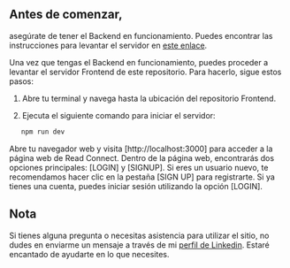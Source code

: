 ## Antes de comenzar, 

asegúrate de tener el Backend en funcionamiento. Puedes encontrar las instrucciones para levantar el servidor en [este enlace](https://github.com/ljutreras/be-readconnect).

Una vez que tengas el Backend en funcionamiento, puedes proceder a levantar el servidor Frontend de este repositorio. Para hacerlo, sigue estos pasos:

1. Abre tu terminal y navega hasta la ubicación del repositorio Frontend.

2. Ejecuta el siguiente comando para iniciar el servidor:

```bash
   npm run dev
```

Abre tu navegador web y visita [http://localhost:3000] para acceder a la página web de Read Connect.
Dentro de la página web, encontrarás dos opciones principales: [LOGIN] y [SIGNUP]. Si eres un usuario nuevo, te recomendamos hacer clic en la pestaña [SIGN UP] para registrarte. Si ya tienes una cuenta, puedes iniciar sesión utilizando la opción [LOGIN].

## Nota
Si tienes alguna pregunta o necesitas asistencia para utilizar el sitio, no dudes en enviarme un mensaje a través de mi [perfil de Linkedin](https://www.linkedin.com/in/leonardo-utreras/). Estaré encantado de ayudarte en lo que necesites.
